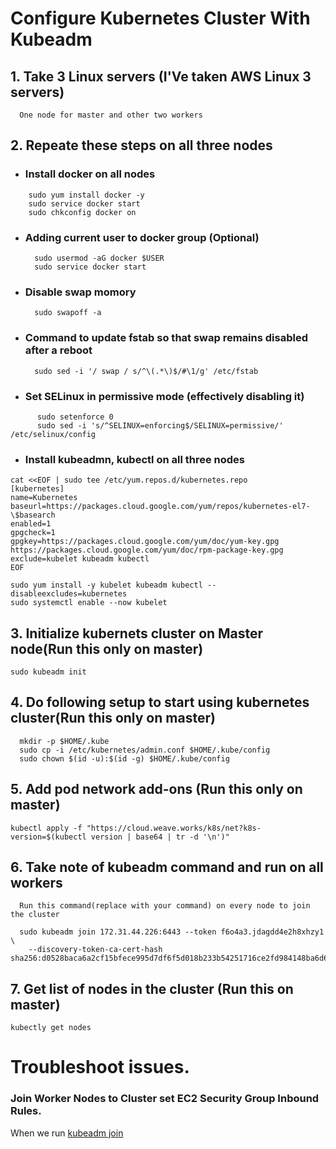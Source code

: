 # Configure Kubernetes Cluster With Kubeadm

## 1. Take 3 Linux servers (I'Ve taken AWS Linux 3 servers)
```
  One node for master and other two workers
```

## 2. Repeate these steps on all three nodes

  * ### Install docker on all nodes
  ```
      sudo yum install docker -y
      sudo service docker start
      sudo chkconfig docker on
  ```
  
  * ### Adding current user to docker group (Optional)
      ```
        sudo usermod -aG docker $USER
        sudo service docker start 
      ```
  * ### Disable swap momory
  
      ``` 
        sudo swapoff -a 
      ```
    
  * ### Command to update fstab so that swap remains disabled after a reboot
  
      ``` 
        sudo sed -i '/ swap / s/^\(.*\)$/#\1/g' /etc/fstab 
      ```
    
  * ### Set SELinux in permissive mode (effectively disabling it)
  
  ```
        sudo setenforce 0
        sudo sed -i 's/^SELINUX=enforcing$/SELINUX=permissive/' /etc/selinux/config
  ```
  
  * ### Install kubeadmn, kubectl on all three nodes
      
```
cat <<EOF | sudo tee /etc/yum.repos.d/kubernetes.repo
[kubernetes]
name=Kubernetes
baseurl=https://packages.cloud.google.com/yum/repos/kubernetes-el7-\$basearch
enabled=1
gpgcheck=1
gpgkey=https://packages.cloud.google.com/yum/doc/yum-key.gpg https://packages.cloud.google.com/yum/doc/rpm-package-key.gpg
exclude=kubelet kubeadm kubectl
EOF
```
```
sudo yum install -y kubelet kubeadm kubectl --disableexcludes=kubernetes
sudo systemctl enable --now kubelet
```     
## 3. Initialize kubernets cluster on Master node(Run this only on master)
    sudo kubeadm init
        
## 4. Do following setup to start using kubernetes cluster(Run this only on master)
  ```
    mkdir -p $HOME/.kube
    sudo cp -i /etc/kubernetes/admin.conf $HOME/.kube/config
    sudo chown $(id -u):$(id -g) $HOME/.kube/config
  ```
## 5. Add pod network add-ons (Run this only on master)
  
    kubectl apply -f "https://cloud.weave.works/k8s/net?k8s-version=$(kubectl version | base64 | tr -d '\n')"
        
  ## 6. Take note of kubeadm command and run on all workers
  
  ```
    Run this command(replace with your command) on every node to join the cluster
  
    sudo kubeadm join 172.31.44.226:6443 --token f6o4a3.jdagdd4e2h8xhzy1 \
      --discovery-token-ca-cert-hash sha256:d0528baca6a2cf15bfece995d7df6f5d018b233b54251716ce2fd984148ba6d6
 ```
 
  ## 7. Get list of nodes in the cluster (Run this on master)
  
  ```
  kubectly get nodes
 ```
 

        

# Troubleshoot issues.
### Join Worker Nodes to Cluster set EC2 Security Group Inbound Rules.
When we run [kubeadm join](https://github.com/javahometech/kubernetes/blob/master/setup-kubernetes-with-kubeadmn.md#6-take-note-of-kubeadm-command-and-run-on-all-workers)
